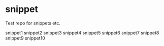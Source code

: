 # snippet
Test repo for snippets etc.

snippet1
snippet2
snippet3
snippet4
snippet5
snippet6
snippet7
snippet8
snippet9
snippet10
